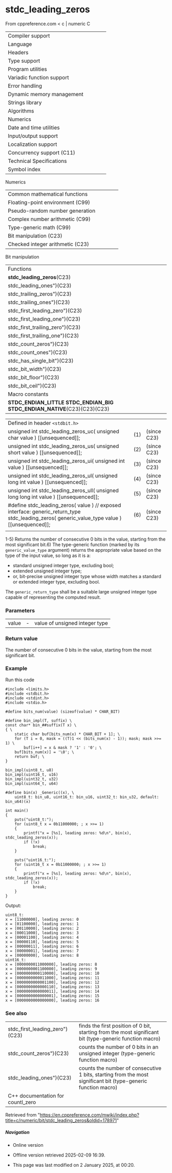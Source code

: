 # stdc_leading_zeros

From cppreference.com
< c‎ | numeric
 C

|  |  |  |  |  |
| --- | --- | --- | --- | --- |
| Compiler support | | | | |
| Language | | | | |
| Headers | | | | |
| Type support | | | | |
| Program utilities | | | | |
| Variadic function support | | | | |
| Error handling | | | | |
| Dynamic memory management | | | | |
| Strings library | | | | |
| Algorithms | | | | |
| Numerics | | | | |
| Date and time utilities | | | | |
| Input/output support | | | | |
| Localization support | | | | |
| Concurrency support (C11) | | | | |
| Technical Specifications | | | | |
| Symbol index | | | | |

 Numerics

|  |  |  |  |  |
| --- | --- | --- | --- | --- |
| Common mathematical functions | | | | |
| Floating-point environment (C99) | | | | |
| Pseudo-random number generation | | | | |
| Complex number arithmetic (C99) | | | | |
| Type-generic math (C99) | | | | |
| Bit manipulation (C23) | | | | |
| Checked integer arithmetic (C23) | | | | |

Bit manipulation

|  |  |  |  |  |
| --- | --- | --- | --- | --- |
| Functions | | | | |
| ****stdc_leading_zeros****(C23) | | | | |
| stdc_leading_ones")(C23) | | | | |
| stdc_trailing_zeros")(C23) | | | | |
| stdc_trailing_ones")(C23) | | | | |
| stdc_first_leading_zero")(C23) | | | | |
| stdc_first_leading_one")(C23) | | | | |
| stdc_first_trailing_zero")(C23) | | | | |
| stdc_first_trailing_one")(C23) | | | | |
| stdc_count_zeros")(C23) | | | | |
| stdc_count_ones")(C23) | | | | |
| stdc_has_single_bit")(C23) | | | | |
| stdc_bit_width")(C23) | | | | |
| stdc_bit_floor")(C23) | | | | |
| stdc_bit_ceil")(C23) | | | | |
| Macro constants | | | | |
| __STDC_ENDIAN_LITTLE__ __STDC_ENDIAN_BIG__ __STDC_ENDIAN_NATIVE__(C23)(C23)(C23) | | | | |

|  |  |  |
| --- | --- | --- |
| Defined in header `<stdbit.h>` |  |  |
| unsigned int stdc_leading_zeros_uc( unsigned char value ) [[unsequenced]]; | (1) | (since C23) |
| unsigned int stdc_leading_zeros_us( unsigned short value ) [[unsequenced]]; | (2) | (since C23) |
| unsigned int stdc_leading_zeros_ui( unsigned int value ) [[unsequenced]]; | (3) | (since C23) |
| unsigned int stdc_leading_zeros_ul( unsigned long int value ) [[unsequenced]]; | (4) | (since C23) |
| unsigned int stdc_leading_zeros_ull( unsigned long long int value ) [[unsequenced]]; | (5) | (since C23) |
| #define stdc_leading_zeros( value )  // exposed interface: generic_return_type stdc_leading_zeros( generic_value_type value ) [[unsequenced]]; | (6) | (since C23) |
|  |  |  |

1-5) Returns the number of consecutive ​0​ bits in the value, starting from the most significant bit.6) The type-generic function (marked by its `generic_value_type` argument) returns the appropriate value based on the type of the input value, so long as it is a:

- standard unsigned integer type, excluding bool;
- extended unsigned integer type;
- or, bit-precise unsigned integer type whose width matches a standard or extended integer type, excluding bool.

The `generic_return_type` shall be a suitable large unsigned integer type capable of representing the computed result.

### Parameters

|  |  |  |
| --- | --- | --- |
| value | - | value of unsigned integer type |

### Return value

The number of consecutive ​0​ bits in the value, starting from the most significant bit.

### Example

Run this code

```
#include <limits.h>
#include <stdbit.h>
#include <stdint.h>
#include <stdio.h>
 
#define bits_num(value) (sizeof(value) * CHAR_BIT)
 
#define bin_impl(T, suffix) \
const char* bin_##suffix(T x) \
{ \
    static char buf[bits_num(x) * CHAR_BIT + 1]; \
    for (T i = 0, mask = ((T)1 << (bits_num(x) - 1)); mask; mask >>= 1) \
        buf[i++] = x & mask ? '1' : '0'; \
    buf[bits_num(x)] = '\0'; \
    return buf; \
}
 
bin_impl(uint8_t, u8)
bin_impl(uint16_t, u16)
bin_impl(uint32_t, u32)
bin_impl(uint64_t, u64)
 
#define bin(x) _Generic((x), \
    uint8_t: bin_u8, uint16_t: bin_u16, uint32_t: bin_u32, default: bin_u64)(x)
 
int main()
{
    puts("uint8_t:");
    for (uint8_t x = 0b11000000; ; x >>= 1)
    {
        printf("x = [%s], leading zeros: %d\n", bin(x), stdc_leading_zeros(x));
        if (!x)
            break;
    }
 
    puts("uint16_t:");
    for (uint16_t x = 0b11000000; ; x >>= 1)
    {
        printf("x = [%s], leading zeros: %d\n", bin(x), stdc_leading_zeros(x));
        if (!x)
            break;
    }
}

```

Output:

```
uint8_t:
x = [11000000], leading zeros: 0
x = [01100000], leading zeros: 1
x = [00110000], leading zeros: 2
x = [00011000], leading zeros: 3
x = [00001100], leading zeros: 4
x = [00000110], leading zeros: 5
x = [00000011], leading zeros: 6
x = [00000001], leading zeros: 7
x = [00000000], leading zeros: 8
uint16_t:
x = [0000000011000000], leading zeros: 8
x = [0000000001100000], leading zeros: 9
x = [0000000000110000], leading zeros: 10
x = [0000000000011000], leading zeros: 11
x = [0000000000001100], leading zeros: 12
x = [0000000000000110], leading zeros: 13
x = [0000000000000011], leading zeros: 14
x = [0000000000000001], leading zeros: 15
x = [0000000000000000], leading zeros: 16

```

### See also

|  |  |
| --- | --- |
| stdc_first_leading_zero")(C23) | finds the first position of ​0​ bit, starting from the most significant bit (type-generic function macro) |
| stdc_count_zeros")(C23) | counts the number of ​0​ bits in an unsigned integer (type-generic function macro) |
| stdc_leading_ones")(C23) | counts the number of consecutive 1 bits, starting from the most significant bit (type-generic function macro) |
| C++ documentation for countl_zero | |

Retrieved from "<https://en.cppreference.com/mwiki/index.php?title=c/numeric/bit/stdc_leading_zeros&oldid=178971>"

##### Navigation

- Online version
- Offline version retrieved 2025-02-09 16:39.

- This page was last modified on 2 January 2025, at 00:20.